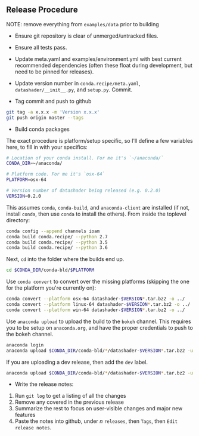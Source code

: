 ## Release Procedure

NOTE: remove everything from `examples/data` prior to building

- Ensure git repository is clear of unmerged/untracked files.

- Ensure all tests pass.

- Update meta.yaml and examples/environment.yml with best current recommended dependencies (often these float during development, but need to be pinned for releases).

- Update version number in `conda.recipe/meta.yaml`, `datashader/__init__.py`,
  and `setup.py`. Commit.

- Tag commit and push to github

```bash
git tag -a x.x.x -m 'Version x.x.x'
git push origin master --tags
```

- Build conda packages

The exact procedure is platform/setup specific, so I'll define a few variables
here, to fill in with your specifics:

```bash
# Location of your conda install. For me it's `~/anaconda/`
CONDA_DIR=~/anaconda/

# Platform code. For me it's `osx-64`
PLATFORM=osx-64

# Version number of datashader being released (e.g. 0.2.0)
VERSION=0.2.0
```

This assumes `conda`, `conda-build`, and `anaconda-client` are installed (if
not, install `conda`, then use `conda` to install the others). From inside the
toplevel directory:

```bash
conda config --append channels ioam
conda build conda.recipe/ --python 2.7
conda build conda.recipe/ --python 3.5
conda build conda.recipe/ --python 3.6
```

Next, `cd` into the folder where the builds end up.

```bash
cd $CONDA_DIR/conda-bld/$PLATFORM
```

Use `conda convert` to convert over the missing platforms (skipping the one for
the platform you're currently on):

```bash
conda convert --platform osx-64 datashader-$VERSION*.tar.bz2 -o ../
conda convert --platform linux-64 datashader-$VERSION*.tar.bz2 -o ../
conda convert --platform win-64 datashader-$VERSION*.tar.bz2 -o ../
```

Use `anaconda upload` to upload the build to the `bokeh` channel. This requires
you to be setup on `anaconda.org`, and have the proper credentials to push to
the bokeh channel.

```bash
anaconda login
anaconda upload $CONDA_DIR/conda-bld/*/datashader-$VERSION*.tar.bz2 -u bokeh
```

If you are uploading a dev release, then add the `dev` label.

```bash
anaconda upload $CONDA_DIR/conda-bld/*/datashader-$VERSION*.tar.bz2 -u bokeh -l dev
```

- Write the release notes:

 1. Run `git log` to get a listing of all the changes
 2. Remove any covered in the previous release
 3. Summarize the rest to focus on user-visible changes and major new features
 4. Paste the notes into github, under *n* `releases`, then `Tags`, then `Edit release notes`.
